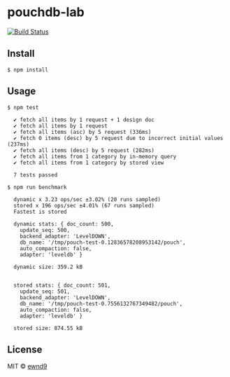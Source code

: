 # pouchdb-lab

[![Build Status](https://travis-ci.org/ewnd9/pouchdb-lab.svg?branch=master)](https://travis-ci.org/ewnd9/pouchdb-lab)

## Install

```
$ npm install
```

## Usage

```
$ npm test

  ✔ fetch all items by 1 request + 1 design doc
  ✔ fetch all items by 1 request
  ✔ fetch all items (asc) by 5 request (336ms)
  ✔ fetch 0 items (desc) by 5 request due to incorrect initial values (237ms)
  ✔ fetch all items (desc) by 5 request (282ms)
  ✔ fetch all items from 1 category by in-memory query
  ✔ fetch all items from 1 category by stored view

  7 tests passed

$ npm run benchmark

  dynamic x 3.23 ops/sec ±3.02% (20 runs sampled)
  stored x 196 ops/sec ±4.01% (67 runs sampled)
  Fastest is stored

  dynamic stats: { doc_count: 500,
    update_seq: 500,
    backend_adapter: 'LevelDOWN',
    db_name: '/tmp/pouch-test-0.12836578208953142/pouch',
    auto_compaction: false,
    adapter: 'leveldb' }

  dynamic size: 359.2 kB


  stored stats: { doc_count: 501,
    update_seq: 501,
    backend_adapter: 'LevelDOWN',
    db_name: '/tmp/pouch-test-0.7556132767349482/pouch',
    auto_compaction: false,
    adapter: 'leveldb' }

  stored size: 874.55 kB
```

## License

MIT © [ewnd9](http://ewnd9.com)
